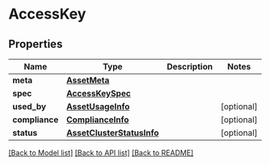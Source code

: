 # AccessKey

## Properties
Name | Type | Description | Notes
------------ | ------------- | ------------- | -------------
**meta** | [**AssetMeta**](AssetMeta.md) |  | 
**spec** | [**AccessKeySpec**](AccessKeySpec.md) |  | 
**used_by** | [**AssetUsageInfo**](AssetUsageInfo.md) |  | [optional] 
**compliance** | [**ComplianceInfo**](ComplianceInfo.md) |  | [optional] 
**status** | [**AssetClusterStatusInfo**](AssetClusterStatusInfo.md) |  | [optional] 

[[Back to Model list]](../README.md#documentation-for-models) [[Back to API list]](../README.md#documentation-for-api-endpoints) [[Back to README]](../README.md)

